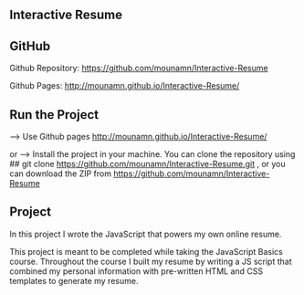 ## Interactive Resume

## GitHub

Github Repository: https://github.com/mounamn/Interactive-Resume

Github Pages: http://mounamn.github.io/Interactive-Resume/

## Run the Project

--> Use Github pages http://mounamn.github.io/Interactive-Resume/

or
--> Install the project in your machine. You can clone the repository using ## git clone https://github.com/mounamn/Interactive-Resume.git ,
 or you can download the ZIP from https://github.com/mounamn/Interactive-Resume

## Project

In this project I wrote the JavaScript that powers my own online resume.

This project is meant to be completed while taking the JavaScript Basics course. 
Throughout the course I built my resume by writing a JS script that combined my personal information with pre-written HTML and CSS templates to generate my resume.


